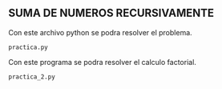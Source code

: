 ## SUMA DE NUMEROS RECURSIVAMENTE

Con este archivo python se podra resolver el problema.
```
practica.py
```
Con este programa se podra resolver el calculo factorial.
```
practica_2.py
```
